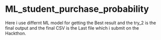 # ML_student_purchase_probability
 Here i use differnt ML model for getting the Best result and the try_2 is the final output and the final CSV is the Last file which i submit on the Hackthon.
